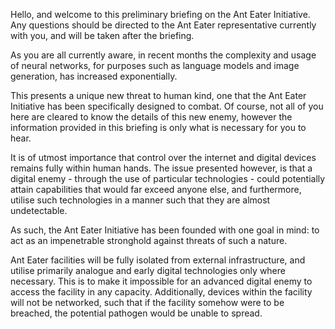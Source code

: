 Hello, and welcome to this preliminary briefing on the Ant Eater Initiative. Any questions should be directed to the Ant Eater representative currently with you, and will be taken after the briefing.

As you are all currently aware, in recent months the complexity and usage of neural networks, for purposes such as language models and image generation, has increased exponentially.

This presents a unique new threat to human kind, one that the Ant Eater Initiative has been specifically designed to combat. Of course, not all of you here are cleared to know the details of this new enemy, however the information provided in this briefing is only what is necessary for you to hear.

It is of utmost importance that control over the internet and digital devices remains fully within human hands. The issue presented however, is that a digital enemy - through the use of particular technologies - could potentially attain capabilities that would far exceed anyone else, and furthermore, utilise such technologies in a manner such that they are almost undetectable.

As such, the Ant Eater Initiative has been founded with one goal in mind: to act as an impenetrable stronghold against threats of such a nature. 

Ant Eater facilities will be fully isolated from external infrastructure, and utilise primarily analogue and early digital technologies only where necessary. This is to make it impossible for an advanced digital enemy to access the facility in any capacity. Additionally, devices within the facility will not be networked, such that if the facility somehow were to be breached, the potential pathogen would be unable to spread.